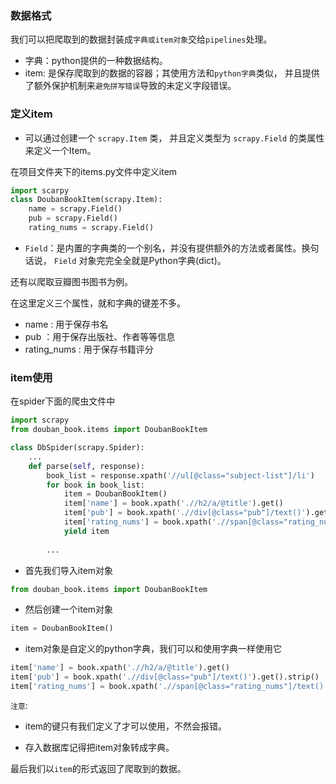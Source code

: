 ### 数据格式

我们可以把爬取到的数据封装成`字典或item对象`交给`pipelines`处理。

- 字典：python提供的一种数据结构。
- item: 是保存爬取到的数据的容器；其使用方法和`python字典`类似， 并且提供了额外保护机制来`避免拼写错误`导致的未定义字段错误。

### 定义item

- 可以通过创建一个 `scrapy.Item` 类， 并且定义类型为 `scrapy.Field` 的类属性来定义一个Item。

在项目文件夹下的items.py文件中定义item

```python
import scarpy
class DoubanBookItem(scrapy.Item):
    name = scrapy.Field()
    pub = scrapy.Field()
    rating_nums = scrapy.Field()
```

- `Field`：是内置的字典类的一个别名，并没有提供额外的方法或者属性。换句话说， `Field` 对象完完全全就是Python字典(dict)。

还有以爬取豆瓣图书图书为例。

在这里定义三个属性，就和字典的键差不多。

- name : 用于保存书名
- pub ：用于保存出版社、作者等等信息
- rating_nums : 用于保存书籍评分

### item使用

在spider下面的爬虫文件中

```python
import scrapy
from douban_book.items import DoubanBookItem

class DbSpider(scrapy.Spider):
    ...
    def parse(self, response):
        book_list = response.xpath('//ul[@class="subject-list"]/li')
        for book in book_list:
            item = DoubanBookItem()
            item['name'] = book.xpath('.//h2/a/@title').get()
            item['pub'] = book.xpath('.//div[@class="pub"]/text()').get().strip()
            item['rating_nums'] = book.xpath('.//span[@class="rating_nums"]/text()').get()
            yield item
            
        ...
```

- 首先我们导入item对象

```python
from douban_book.items import DoubanBookItem
```

- 然后创建一个item对象

```python
item = DoubanBookItem()
```

- item对象是自定义的python字典，我们可以和使用字典一样使用它

```python
item['name'] = book.xpath('.//h2/a/@title').get()
item['pub'] = book.xpath('.//div[@class="pub"]/text()').get().strip()
item['rating_nums'] = book.xpath('.//span[@class="rating_nums"]/text()').get()
```

`注意`:

- item的键只有我们定义了才可以使用，不然会报错。

- 存入数据库记得把item对象转成字典。

最后我们以`item`的形式返回了爬取到的数据。

